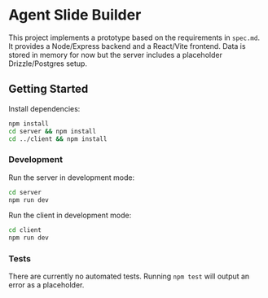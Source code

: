 # Agent Slide Builder

This project implements a prototype based on the requirements in `spec.md`.
It provides a Node/Express backend and a React/Vite frontend. Data is stored in
memory for now but the server includes a placeholder Drizzle/Postgres setup.

## Getting Started

Install dependencies:

```bash
npm install
cd server && npm install
cd ../client && npm install
```

### Development

Run the server in development mode:

```bash
cd server
npm run dev
```

Run the client in development mode:

```bash
cd client
npm run dev
```

### Tests

There are currently no automated tests. Running `npm test` will output an error
as a placeholder.
